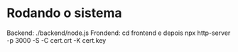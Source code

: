 # Rodando o sistema
Backend: ./backend/node.js
Frondend: cd frontend e depois npx http-server -p 3000 -S -C cert.crt -K cert.key 